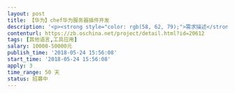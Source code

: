 ```yaml
---                
layout: post       
title: 【华为】chef华为服务器插件开发           
description: '<p><strong style="color: rgb(58, 62, 79);">需求描述</strong></p><p><br></p><p><span style="color: rgb(38, 38, 38);">【业务需求】</span></p><p><span style="color: rgb(38, 38, 38);">一、&nbsp;&nbsp;项目背景</span></p><p>Chef是一款自动化服务器配置管理工具，理论上可以对服务器做任何配置，包括系统管理、安装软件等，近来已被越来越多地应用到云环境的自动化部署上。</p><p><span style="color: rgb(38, 38, 38);">二、&nbsp;&nbsp;项目目的</span></p><p><br></p><p><strong class="ql-size-large"><u>需要寻找对华为Chef服务器熟悉的小伙伴儿，承接项目，具体的需求会在报名后由开源众包项目经理联系告知。</u></strong></p><p><br></p><p><span style="color: rgb(38, 38, 38);">【资源提供】</span></p><p><span style="color: rgb(38, 38, 38);">一、&nbsp;&nbsp;文档提供</span></p><p>涉及到此项目的相关API文档由华为统一提供。</p><p><span style="color: rgb(38, 38, 38);">二、开发测试环境</span></p><p>目前涉及到本项目开发及测试环境我方无法提供，建议承接方通过代码打桩测试。</p><p><span style="color: rgb(38, 38, 38);">【交付要求】</span></p><p><span style="color: rgb(38, 38, 38);">一、&nbsp;&nbsp;交付物要求</span></p><p><span style="color: rgb(38, 38, 38);">1、&nbsp;&nbsp;&nbsp;&nbsp;代码交付</span></p><p><span style="color: rgb(38, 38, 38);">1)&nbsp;&nbsp;程序源代码</span></p><p><span style="color: rgb(38, 38, 38);">2)&nbsp;&nbsp;自动编译构建工具</span></p><p><span style="color: rgb(38, 38, 38);">3)&nbsp;&nbsp;单元测试代码</span></p><p><span style="color: rgb(51, 51, 51);">注意：因为没有测试环境，承接方需按照交付计划，定期提交代码由华为部署测试，反馈修改意见。</span></p><p><span style="color: rgb(38, 38, 38);">2、&nbsp;&nbsp;&nbsp;&nbsp;文档交付</span></p><p><span style="color: rgb(38, 38, 38);">1)&nbsp;&nbsp;编译构建指导</span></p><p><span style="color: rgb(38, 38, 38);">2)&nbsp;&nbsp;测试报告</span></p><p><span style="color: rgb(38, 38, 38);">3)&nbsp;&nbsp;接口文档</span></p><p><span style="color: rgb(38, 38, 38);">4)&nbsp;&nbsp;详细设计说明书</span></p><p><span style="color: rgb(38, 38, 38);">5)&nbsp;&nbsp;软件使用说明书</span></p><p><span style="color: rgb(38, 38, 38);">6)&nbsp;&nbsp;开源软件清单</span></p><p><span style="color: rgb(38, 38, 38);">二、验收基准</span></p><p><span style="color: rgb(38, 38, 38);">1)&nbsp;&nbsp;输出代码符合代码规范，代码注释英文化，重要的接口、核心功能部分必须要有注释说明。</span></p><p><span style="color: rgb(38, 38, 38);">2)&nbsp;&nbsp;输出代码不得引用 GPLv2/v3、AGPL 的库文件或代码。</span></p><p><span style="color: rgb(38, 38, 38);">3)&nbsp;&nbsp;接口参数必须进行合法性校验且与规范保持一致</span></p><p><span style="color: rgb(38, 38, 38);">4)&nbsp;&nbsp;接入社区或者业界持续集成测试环境，单元测试覆盖率达到90%以上。</span></p><p><span style="color: rgb(38, 38, 38);">三、售后要求</span></p><p><span style="color: rgb(38, 38, 38);">项目结束后，开发者需要继续三个月的bug维护期，维护期间对bug应做到2天内响应给出方案，1周内解决。</span></p><p><span style="color: rgb(38, 38, 38);">注意：故意放置恶意、安全漏洞代码的，将保留追究责任的一切权利。</span></p><p><span style="color: rgb(38, 38, 38);">【支付方式】</span></p><p><span style="color: rgb(51, 51, 51);">通过开源中国众包平台担保支付。</span></p>'     
contenturl: https://zb.oschina.net/project/detail.html?id=20612      
tags: [其他语言,工具应用]            
salary: 10000-50000元          
publish_time: '2018-05-24 15:56:08'         
start_time: '2018-05-24 15:56:08'           
apply: 3                   
time_range: 50 天              
status: 招募中                  
---                 
```

